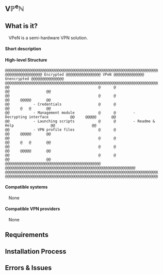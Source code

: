 # <sub>V&#8473;<sup>e</sup>&#8469;</sub>

## What is it?
&nbsp;&nbsp;&nbsp;VPeN is a semi-hardware VPN solution.
#### Short description
#### High-level Structure
```
@@@@@@@@@@@@@@@@@@@@@@@@@@@@@@@@@@@@@@@@@@@@@@@@@@@@@@@@@@@@@@@@@@@@@@@@@@@@@@@@@@@@@@@@@@@
@@@@@@@@@@@@@@@@@ Encrypted @@@@@@@@@@@@@@@@ VPeN @@@@@@@@@@@@@@ Unencrypted @@@@@@@@@@@@@@@
@@@@@@@@@@@@@@@@@@@@@@@@@@@@@@@@@@@@@@@@@@@@@@@@@@@@@@@@@@@@@@@@@@@@@@@@@@@@@@@@@@@@@@@@@@@@@@@@@@@@@@@@@@@@@@
@@                                         @      @                                        @@                 @@
@@                                         @      @                                        @@     @@@@@       @@
@@           - Credentials                 @      @                                        @@     @   @       @@
@@           - Management module           @      @        - Decrypting interface          @@     @@@@@       @@
@@           - Launching scripts           @      @        - Readme & Help                 @@                 @@
@@           - VPN profile files           @      @                                        @@     @@@@@       @@
@@                                         @      @                                        @@     @   @       @@
@@                                         @      @                                        @@     @@@@@       @@
@@                                         @      @                                        @@                 @@
@@@@@@@@@@@@@@@@@@@@@@@@@@@@@@@@@@@@@@@@@@@@      @@@@@@@@@@@@@@@@@@@@@@@@@@@@@@@@@@@@@@@@@@@@@@@@@@@@@@@@@@@@
@@@@@@@@@@@@@@@@@@@@@@@@@@@@@@@@@@@@@@@@@@@@@@@@@@@@@@@@@@@@@@@@@@@@@@@@@@@@@@@@@@@@@@@@@@@@@
@@@@@@@@@@@@@@@@@@@@@@@@@@@@@@@@@@@@@@@@@@@@@@@@@@@@@@@@@@@@@@@@@@@@@@@@@@@@@@@@@@@@@@@@@@@
```
#### Compatible systems
&nbsp;&nbsp;&nbsp;None
#### Compatible VPN providers
&nbsp;&nbsp;&nbsp;None

## Requirements

## Installation Process

## Errors & Issues
